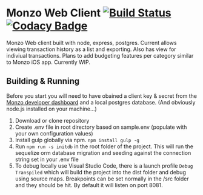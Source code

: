 # Monzo Web Client [![Build Status](https://travis-ci.org/roketworks/Monzo-Web-Client.svg?branch=master)](https://travis-ci.org/roketworks/Monzo-Web-Client) [![Codacy Badge](https://api.codacy.com/project/badge/Grade/5ae643c982b84e4e83bd01ada1bb8f84)](https://www.codacy.com/app/roketworks/Monzo-Web-Client?utm_source=github.com&amp;utm_medium=referral&amp;utm_content=roketworks/Monzo-Web-Client&amp;utm_campaign=Badge_Grade)
Monzo Web client built with node, express, postgres. Current allows viewing transaction history as a list and exporting. Also has view for indiviual transactions. Plans to add budgeting features per category similar to Monzo iOS app. Currently WIP. 

## Building & Running

Before you start you will need to have obained a client key & secret from the [Monzo developer dashboard](https://developers.getmondo.co.uk) and a local postgres database. (And obviously node.js installed on your machine...)

1. Download or clone repository
2. Create .env file in root directory based on sample.env (populate with your own configuration values)
3. Install gulp globally via npm. `npm install gulp -g`
4. Run `npm run -s initdb` in the root folder of the project. This will run the sequelize orm database migration and seeding against the connection string set in your .env file 
5. To debug locally use Visual Studio Code, there is a launch profile `Debug Transpiled` which will build the project into the dist folder and debug using source maps. Breakpoints can be set normally in the /src folder and they should be hit. By default it will listen on port 8081. 

